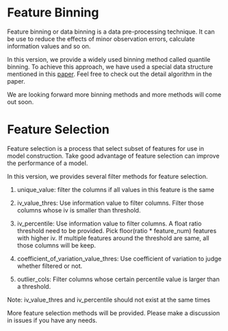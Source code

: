 # Feature Binning

Feature binning or data binning is a data pre-processing technique. It can be use to reduce the effects of minor observation errors, calculate information values and so on.

In this version, we provide a widely used binning method called quantile binning. To achieve this approach, we have used a special data structure mentioned in this [paper](https://www.researchgate.net/profile/Michael_Greenwald/publication/2854033_Space-Efficient_Online_Computation_of_Quantile_Summaries/links/0f317533ee009cd3f3000000/Space-Efficient-Online-Computation-of-Quantile-Summaries.pdf). Feel free to check out the detail algorithm in the paper.

We are looking forward more binning methods and more methods will come out soon.

# Feature Selection

Feature selection is a process that select subset of features for use in model construction. Take good advantage of feature selection can improve the performance of a model.

In this version, we provides several filter methods for feature selection.

1. unique_value: filter the columns if all values in this feature is the same

2. iv_value_thres: Use information value to filter columns. Filter those columns whose iv is smaller than threshold.

3. iv_percentile: Use information value to filter columns. A float ratio threshold need to be provided. Pick floor(ratio * feature_num) features with higher iv. If multiple features around the threshold are same, all those columns will be keep.

4. coefficient_of_variation_value_thres: Use coefficient of variation to judge whether filtered or not.

5. outlier_cols: Filter columns whose certain percentile value is larger than a threshold.

Note: iv_value_thres and iv_percentile should not exist at the same times

More feature selection methods will be provided. Please make a discussion in issues if you have any needs.